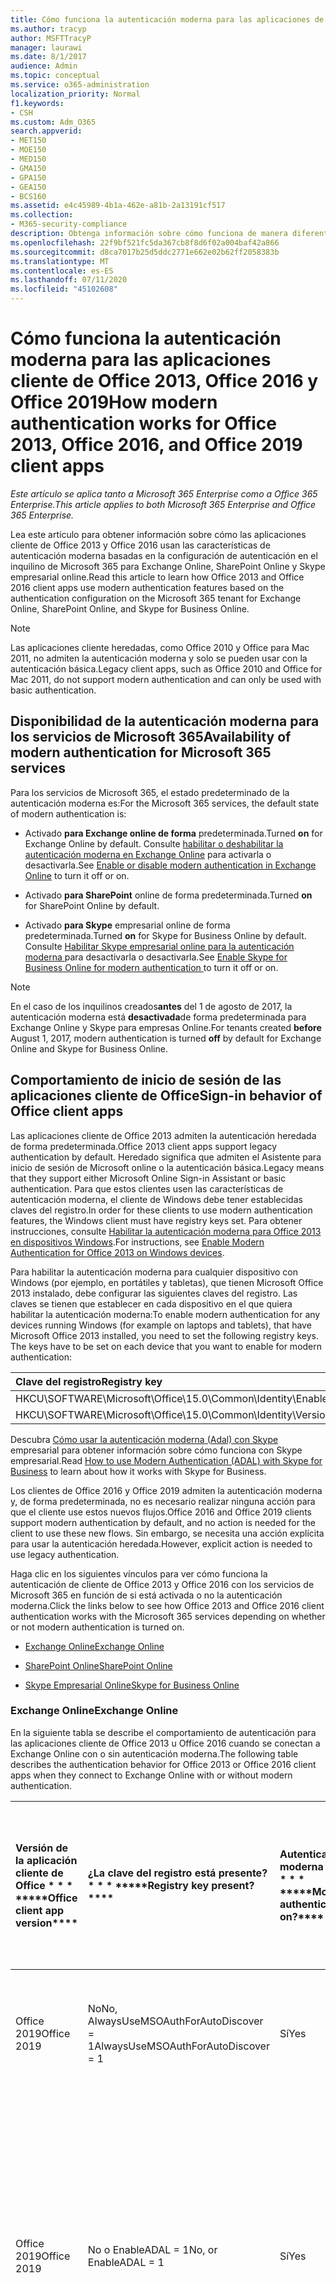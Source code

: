 ```yaml
---
title: Cómo funciona la autenticación moderna para las aplicaciones de cliente de Office 2013 y Office 2016
ms.author: tracyp
author: MSFTTracyP
manager: laurawi
ms.date: 8/1/2017
audience: Admin
ms.topic: conceptual
ms.service: o365-administration
localization_priority: Normal
f1.keywords:
- CSH
ms.custom: Adm_O365
search.appverid:
- MET150
- MOE150
- MED150
- GMA150
- GPA150
- GEA150
- BCS160
ms.assetid: e4c45989-4b1a-462e-a81b-2a13191cf517
ms.collection:
- M365-security-compliance
description: Obtenga información sobre cómo funciona de manera diferente la autenticación moderna de Microsoft 365 para las aplicaciones cliente de Office 2013 y 2016.
ms.openlocfilehash: 22f9bf521fc5da367cb8f8d6f02a004baf42a866
ms.sourcegitcommit: d8ca7017b25d5ddc2771e662e02b62ff2058383b
ms.translationtype: MT
ms.contentlocale: es-ES
ms.lasthandoff: 07/11/2020
ms.locfileid: "45102608"
---
```

# <a name="how-modern-authentication-works-for-office-2013-office-2016-and-office-2019-client-apps"></a><span data-ttu-id="bfb40-103">Cómo funciona la autenticación moderna para las aplicaciones cliente de Office 2013, Office 2016 y Office 2019</span><span class="sxs-lookup"><span data-stu-id="bfb40-103">How modern authentication works for Office 2013, Office 2016, and Office 2019 client apps</span></span>

<span data-ttu-id="bfb40-104">*Este artículo se aplica tanto a Microsoft 365 Enterprise como a Office 365 Enterprise.*</span><span class="sxs-lookup"><span data-stu-id="bfb40-104">*This article applies to both Microsoft 365 Enterprise and Office 365 Enterprise.*</span></span>

<span data-ttu-id="bfb40-105">Lea este artículo para obtener información sobre cómo las aplicaciones cliente de Office 2013 y Office 2016 usan las características de autenticación moderna basadas en la configuración de autenticación en el inquilino de Microsoft 365 para Exchange Online, SharePoint Online y Skype empresarial online.</span><span class="sxs-lookup"><span data-stu-id="bfb40-105">Read this article to learn how Office 2013 and Office 2016 client apps use modern authentication features based on the authentication configuration on the Microsoft 365 tenant for Exchange Online, SharePoint Online, and Skype for Business Online.</span></span>

> [!NOTE]
> <span data-ttu-id="bfb40-106">Las aplicaciones cliente heredadas, como Office 2010 y Office para Mac 2011, no admiten la autenticación moderna y solo se pueden usar con la autenticación básica.</span><span class="sxs-lookup"><span data-stu-id="bfb40-106">Legacy client apps, such as Office 2010 and Office for Mac 2011, do not support modern authentication and can only be used with basic authentication.</span></span>

## <a name="availability-of-modern-authentication-for-microsoft-365-services"></a><span data-ttu-id="bfb40-107">Disponibilidad de la autenticación moderna para los servicios de Microsoft 365</span><span class="sxs-lookup"><span data-stu-id="bfb40-107">Availability of modern authentication for Microsoft 365 services</span></span>

<span data-ttu-id="bfb40-108">Para los servicios de Microsoft 365, el estado predeterminado de la autenticación moderna es:</span><span class="sxs-lookup"><span data-stu-id="bfb40-108">For the Microsoft 365 services, the default state of modern authentication is:</span></span>
  
- <span data-ttu-id="bfb40-109">Activado **para Exchange online de forma** predeterminada.</span><span class="sxs-lookup"><span data-stu-id="bfb40-109">Turned **on** for Exchange Online by default.</span></span> <span data-ttu-id="bfb40-110">Consulte [habilitar o deshabilitar la autenticación moderna en Exchange Online](https://support.office.com/article/58018196-f918-49cd-8238-56f57f38d662) para activarla o desactivarla.</span><span class="sxs-lookup"><span data-stu-id="bfb40-110">See [Enable or disable modern authentication in Exchange Online](https://support.office.com/article/58018196-f918-49cd-8238-56f57f38d662) to turn it off or on.</span></span> 
    
- <span data-ttu-id="bfb40-111">Activado **para SharePoint** online de forma predeterminada.</span><span class="sxs-lookup"><span data-stu-id="bfb40-111">Turned **on** for SharePoint Online by default.</span></span> 
    
- <span data-ttu-id="bfb40-112">Activado **para Skype** empresarial online de forma predeterminada.</span><span class="sxs-lookup"><span data-stu-id="bfb40-112">Turned **on** for Skype for Business Online by default.</span></span> <span data-ttu-id="bfb40-113">Consulte [Habilitar Skype empresarial online para la autenticación moderna ](https://social.technet.microsoft.com/wiki/contents/articles/34339.skype-for-business-online-enable-your-tenant-for-modern-authentication.aspx)para desactivarla o desactivarla.</span><span class="sxs-lookup"><span data-stu-id="bfb40-113">See [Enable Skype for Business Online for modern authentication ](https://social.technet.microsoft.com/wiki/contents/articles/34339.skype-for-business-online-enable-your-tenant-for-modern-authentication.aspx)to turn it off or on.</span></span>

> [!NOTE]
> <span data-ttu-id="bfb40-114">En el caso de los inquilinos creados**antes** del 1 de agosto de 2017, la autenticación moderna está **desactivada**de forma predeterminada para Exchange Online y Skype para empresas Online.</span><span class="sxs-lookup"><span data-stu-id="bfb40-114">For tenants created **before** August 1, 2017, modern authentication is turned **off** by default for Exchange Online and Skype for Business Online.</span></span>
    
## <a name="sign-in-behavior-of-office-client-apps"></a><span data-ttu-id="bfb40-115">Comportamiento de inicio de sesión de las aplicaciones cliente de Office</span><span class="sxs-lookup"><span data-stu-id="bfb40-115">Sign-in behavior of Office client apps</span></span>

<span data-ttu-id="bfb40-116">Las aplicaciones cliente de Office 2013 admiten la autenticación heredada de forma predeterminada.</span><span class="sxs-lookup"><span data-stu-id="bfb40-116">Office 2013 client apps support legacy authentication by default.</span></span> <span data-ttu-id="bfb40-117">Heredado significa que admiten el Asistente para inicio de sesión de Microsoft online o la autenticación básica.</span><span class="sxs-lookup"><span data-stu-id="bfb40-117">Legacy means that they support either Microsoft Online Sign-in Assistant or basic authentication.</span></span> <span data-ttu-id="bfb40-118">Para que estos clientes usen las características de autenticación moderna, el cliente de Windows debe tener establecidas claves del registro.</span><span class="sxs-lookup"><span data-stu-id="bfb40-118">In order for these clients to use modern authentication features, the Windows client must have registry keys set.</span></span> <span data-ttu-id="bfb40-119">Para obtener instrucciones, consulte [Habilitar la autenticación moderna para Office 2013 en dispositivos Windows](https://support.office.com/article/7dc1c01a-090f-4971-9677-f1b192d6c910).</span><span class="sxs-lookup"><span data-stu-id="bfb40-119">For instructions, see [Enable Modern Authentication for Office 2013 on Windows devices](https://support.office.com/article/7dc1c01a-090f-4971-9677-f1b192d6c910).</span></span>

<span data-ttu-id="bfb40-p104">Para habilitar la autenticación moderna para cualquier dispositivo con Windows (por ejemplo, en portátiles y tabletas), que tienen Microsoft Office 2013 instalado, debe configurar las siguientes claves del registro. Las claves se tienen que establecer en cada dispositivo en el que quiera habilitar la autenticación moderna:</span><span class="sxs-lookup"><span data-stu-id="bfb40-p104">To enable modern authentication for any devices running Windows (for example on laptops and tablets), that have Microsoft Office 2013 installed, you need to set the following registry keys. The keys have to be set on each device that you want to enable for modern authentication:</span></span>
  
|<span data-ttu-id="bfb40-122">**Clave del registro**</span><span class="sxs-lookup"><span data-stu-id="bfb40-122">**Registry key**</span></span>|<span data-ttu-id="bfb40-123">**Tipo**</span><span class="sxs-lookup"><span data-stu-id="bfb40-123">**Type**</span></span>|<span data-ttu-id="bfb40-124">**Valor**</span><span class="sxs-lookup"><span data-stu-id="bfb40-124">**Value**</span></span> |
|:-------|:------:|--------:|
|<span data-ttu-id="bfb40-125">HKCU\SOFTWARE\Microsoft\Office\15.0\Common\Identity\EnableADAL</span><span class="sxs-lookup"><span data-stu-id="bfb40-125">HKCU\SOFTWARE\Microsoft\Office\15.0\Common\Identity\EnableADAL</span></span>  |<span data-ttu-id="bfb40-126">REG_DWORD</span><span class="sxs-lookup"><span data-stu-id="bfb40-126">REG_DWORD</span></span>  |<span data-ttu-id="bfb40-127">1 </span><span class="sxs-lookup"><span data-stu-id="bfb40-127">1</span></span>  |
|<span data-ttu-id="bfb40-128">HKCU\SOFTWARE\Microsoft\Office\15.0\Common\Identity\Version</span><span class="sxs-lookup"><span data-stu-id="bfb40-128">HKCU\SOFTWARE\Microsoft\Office\15.0\Common\Identity\Version</span></span> |<span data-ttu-id="bfb40-129">REG_DWORD</span><span class="sxs-lookup"><span data-stu-id="bfb40-129">REG_DWORD</span></span> |<span data-ttu-id="bfb40-130">1 </span><span class="sxs-lookup"><span data-stu-id="bfb40-130">1</span></span> |
  
<span data-ttu-id="bfb40-131">Descubra [Cómo usar la autenticación moderna (Adal) con Skype](https://go.microsoft.com/fwlink/p/?LinkId=785431) empresarial para obtener información sobre cómo funciona con Skype empresarial.</span><span class="sxs-lookup"><span data-stu-id="bfb40-131">Read [How to use Modern Authentication (ADAL) with Skype for Business](https://go.microsoft.com/fwlink/p/?LinkId=785431) to learn about how it works with Skype for Business.</span></span> 
  
<span data-ttu-id="bfb40-132">Los clientes de Office 2016 y Office 2019 admiten la autenticación moderna y, de forma predeterminada, no es necesario realizar ninguna acción para que el cliente use estos nuevos flujos.</span><span class="sxs-lookup"><span data-stu-id="bfb40-132">Office 2016 and Office 2019  clients support modern authentication by default, and no action is needed for the client to use these new flows.</span></span> <span data-ttu-id="bfb40-133">Sin embargo, se necesita una acción explícita para usar la autenticación heredada.</span><span class="sxs-lookup"><span data-stu-id="bfb40-133">However, explicit action is needed to use legacy authentication.</span></span>
  
<span data-ttu-id="bfb40-134">Haga clic en los siguientes vínculos para ver cómo funciona la autenticación de cliente de Office 2013 y Office 2016 con los servicios de Microsoft 365 en función de si está activada o no la autenticación moderna.</span><span class="sxs-lookup"><span data-stu-id="bfb40-134">Click the links below to see how Office 2013 and Office 2016 client authentication works with the Microsoft 365 services depending on whether or not modern authentication is turned on.</span></span>
  
- [<span data-ttu-id="bfb40-135">Exchange Online</span><span class="sxs-lookup"><span data-stu-id="bfb40-135">Exchange Online</span></span>](modern-auth-for-office-2013-and-2016.md#BK_EchangeOnline)
    
- [<span data-ttu-id="bfb40-136">SharePoint Online</span><span class="sxs-lookup"><span data-stu-id="bfb40-136">SharePoint Online</span></span>](modern-auth-for-office-2013-and-2016.md#BK_SharePointOnline)
    
- [<span data-ttu-id="bfb40-137">Skype Empresarial Online</span><span class="sxs-lookup"><span data-stu-id="bfb40-137">Skype for Business Online</span></span>](modern-auth-for-office-2013-and-2016.md#BK_SFBO)
    
<span data-ttu-id="bfb40-138"><a name="BK_EchangeOnline"> </a></span><span class="sxs-lookup"><span data-stu-id="bfb40-138"><a name="BK_EchangeOnline"> </a></span></span>
### <a name="exchange-online"></a><span data-ttu-id="bfb40-139">Exchange Online</span><span class="sxs-lookup"><span data-stu-id="bfb40-139">Exchange Online</span></span>

<span data-ttu-id="bfb40-140">En la siguiente tabla se describe el comportamiento de autenticación para las aplicaciones cliente de Office 2013 u Office 2016 cuando se conectan a Exchange Online con o sin autenticación moderna.</span><span class="sxs-lookup"><span data-stu-id="bfb40-140">The following table describes the authentication behavior for Office 2013 or Office 2016 client apps when they connect to Exchange Online with or without modern authentication.</span></span>
  
|<span data-ttu-id="bfb40-141">Versión de la aplicación cliente de Office \* \* \* \*</span><span class="sxs-lookup"><span data-stu-id="bfb40-141">\*\*\*\*Office client app version\*\*\*\*</span></span>|<span data-ttu-id="bfb40-142">¿La clave del registro está presente? \* \* \* \*</span><span class="sxs-lookup"><span data-stu-id="bfb40-142">\*\*\*\*Registry key present?\*\*\*\*</span></span>|<span data-ttu-id="bfb40-143">Autenticación moderna en? \* \* \* \*</span><span class="sxs-lookup"><span data-stu-id="bfb40-143">\*\*\*\*Modern authentication on?\*\*\*\*</span></span>|<span data-ttu-id="bfb40-144">Comportamiento de autenticación con la autenticación moderna activada para el inquilino (predeterminado) \* \* \* \*</span><span class="sxs-lookup"><span data-stu-id="bfb40-144">\*\*\*\*Authentication behavior with modern authentication turned on for the tenant (default)\*\*\*\*</span></span>|<span data-ttu-id="bfb40-145">Comportamiento de autenticación con la autenticación moderna desactivada para el inquilino \* \* \* \*</span><span class="sxs-lookup"><span data-stu-id="bfb40-145">\*\*\*\*Authentication behavior with modern authentication turned off for the tenant\*\*\*\*</span></span>|
|:-----|:-----|:-----|:-----|:-----|
|<span data-ttu-id="bfb40-146">Office 2019</span><span class="sxs-lookup"><span data-stu-id="bfb40-146">Office 2019</span></span>  <br/> |<span data-ttu-id="bfb40-147">No</span><span class="sxs-lookup"><span data-stu-id="bfb40-147">No,</span></span> <br> <span data-ttu-id="bfb40-148">AlwaysUseMSOAuthForAutoDiscover = 1</span><span class="sxs-lookup"><span data-stu-id="bfb40-148">AlwaysUseMSOAuthForAutoDiscover = 1</span></span> <br/> |<span data-ttu-id="bfb40-149">Sí</span><span class="sxs-lookup"><span data-stu-id="bfb40-149">Yes</span></span>  <br/> |<span data-ttu-id="bfb40-150">Fuerza la autenticación moderna en Outlook 2010, 2013 o 2019</span><span class="sxs-lookup"><span data-stu-id="bfb40-150">Forces modern authentication on Outlook 2010, 2013, or 2019</span></span> <br/> [<span data-ttu-id="bfb40-151">Más información</span><span class="sxs-lookup"><span data-stu-id="bfb40-151">More info</span></span>](https://support.microsoft.com/help/3126599/outlook-prompts-for-password-when-modern-authentication-is-enabled)|<span data-ttu-id="bfb40-152">Fuerza la autenticación moderna en el cliente de Outlook.</span><span class="sxs-lookup"><span data-stu-id="bfb40-152">Forces modern authentication within the Outlook client.</span></span><br/> |
|<span data-ttu-id="bfb40-153">Office 2019</span><span class="sxs-lookup"><span data-stu-id="bfb40-153">Office 2019</span></span>  <br/> |<span data-ttu-id="bfb40-154">No o EnableADAL = 1</span><span class="sxs-lookup"><span data-stu-id="bfb40-154">No, or EnableADAL = 1</span></span>  <br/> |<span data-ttu-id="bfb40-155">Sí</span><span class="sxs-lookup"><span data-stu-id="bfb40-155">Yes</span></span>  <br/> |<span data-ttu-id="bfb40-156">Se intenta primero la autenticación moderna.</span><span class="sxs-lookup"><span data-stu-id="bfb40-156">Modern authentication is attempted first.</span></span> <span data-ttu-id="bfb40-157">Si el servidor rechaza una conexión de autenticación moderna, se usa la autenticación básica.</span><span class="sxs-lookup"><span data-stu-id="bfb40-157">If the server refuses a modern authentication connection, then basic authentication is used.</span></span> <span data-ttu-id="bfb40-158">El servidor rechaza la autenticación moderna cuando el inquilino no está habilitado.</span><span class="sxs-lookup"><span data-stu-id="bfb40-158">Server refuses modern authentication when the tenant is not enabled.</span></span>  <br/> |<span data-ttu-id="bfb40-159">Se intenta primero la autenticación moderna.</span><span class="sxs-lookup"><span data-stu-id="bfb40-159">Modern authentication is attempted first.</span></span> <span data-ttu-id="bfb40-160">Si el servidor rechaza una conexión de autenticación moderna, se usa la autenticación básica.</span><span class="sxs-lookup"><span data-stu-id="bfb40-160">If the server refuses a modern authentication connection, then basic authentication is used.</span></span> <span data-ttu-id="bfb40-161">El servidor rechaza la autenticación moderna cuando el inquilino no está habilitado.</span><span class="sxs-lookup"><span data-stu-id="bfb40-161">Server refuses modern authentication when the tenant is not enabled.</span></span>  <br/> |
|<span data-ttu-id="bfb40-162">Office 2019</span><span class="sxs-lookup"><span data-stu-id="bfb40-162">Office 2019</span></span>  <br/> |<span data-ttu-id="bfb40-163">Sí, EnableADAL = 1</span><span class="sxs-lookup"><span data-stu-id="bfb40-163">Yes, EnableADAL = 1</span></span>  <br/> |<span data-ttu-id="bfb40-164">Sí</span><span class="sxs-lookup"><span data-stu-id="bfb40-164">Yes</span></span>  <br/> |<span data-ttu-id="bfb40-165">Se intenta primero la autenticación moderna.</span><span class="sxs-lookup"><span data-stu-id="bfb40-165">Modern authentication is attempted first.</span></span> <span data-ttu-id="bfb40-166">Si el servidor rechaza una conexión de autenticación moderna, se usa la autenticación básica.</span><span class="sxs-lookup"><span data-stu-id="bfb40-166">If the server refuses a modern authentication connection, then basic authentication is used.</span></span> <span data-ttu-id="bfb40-167">El servidor rechaza la autenticación moderna cuando el inquilino no está habilitado.</span><span class="sxs-lookup"><span data-stu-id="bfb40-167">Server refuses modern authentication when the tenant is not enabled.</span></span>  <br/> |<span data-ttu-id="bfb40-168">Se intenta primero la autenticación moderna.</span><span class="sxs-lookup"><span data-stu-id="bfb40-168">Modern authentication is attempted first.</span></span> <span data-ttu-id="bfb40-169">Si el servidor rechaza una conexión de autenticación moderna, se usa la autenticación básica.</span><span class="sxs-lookup"><span data-stu-id="bfb40-169">If the server refuses a modern authentication connection, then basic authentication is used.</span></span> <span data-ttu-id="bfb40-170">El servidor rechaza la autenticación moderna cuando el inquilino no está habilitado.</span><span class="sxs-lookup"><span data-stu-id="bfb40-170">Server refuses modern authentication when the tenant is not enabled.</span></span>  <br/> |
|<span data-ttu-id="bfb40-171">Office 2019</span><span class="sxs-lookup"><span data-stu-id="bfb40-171">Office 2019</span></span>  <br/> |<span data-ttu-id="bfb40-172">Sí, EnableADAL = 0</span><span class="sxs-lookup"><span data-stu-id="bfb40-172">Yes, EnableADAL=0</span></span>  <br/> |<span data-ttu-id="bfb40-173">No</span><span class="sxs-lookup"><span data-stu-id="bfb40-173">No</span></span>  <br/> |<span data-ttu-id="bfb40-174">Autenticación básica</span><span class="sxs-lookup"><span data-stu-id="bfb40-174">Basic authentication</span></span>  <br/> |<span data-ttu-id="bfb40-175">Autenticación básica</span><span class="sxs-lookup"><span data-stu-id="bfb40-175">Basic authentication</span></span>  <br/> |
|<span data-ttu-id="bfb40-176">Office 2016</span><span class="sxs-lookup"><span data-stu-id="bfb40-176">Office 2016</span></span>  <br/> |<span data-ttu-id="bfb40-177">No</span><span class="sxs-lookup"><span data-stu-id="bfb40-177">No,</span></span> <br> <span data-ttu-id="bfb40-178">AlwaysUseMSOAuthForAutoDiscover = 1</span><span class="sxs-lookup"><span data-stu-id="bfb40-178">AlwaysUseMSOAuthForAutoDiscover = 1</span></span> <br/> |<span data-ttu-id="bfb40-179">Sí</span><span class="sxs-lookup"><span data-stu-id="bfb40-179">Yes</span></span>  <br/> |<span data-ttu-id="bfb40-180">Fuerza la autenticación moderna en Outlook 2010, 2013 o 2016</span><span class="sxs-lookup"><span data-stu-id="bfb40-180">Forces modern authentication on Outlook 2010, 2013, or 2016</span></span> <br/> [<span data-ttu-id="bfb40-181">Más información</span><span class="sxs-lookup"><span data-stu-id="bfb40-181">More info</span></span>](https://support.microsoft.com/help/3126599/outlook-prompts-for-password-when-modern-authentication-is-enabled)|<span data-ttu-id="bfb40-182">Fuerza la autenticación moderna en el cliente de Outlook.</span><span class="sxs-lookup"><span data-stu-id="bfb40-182">Forces modern authentication within the Outlook client.</span></span><br/> |
|<span data-ttu-id="bfb40-183">Office 2016</span><span class="sxs-lookup"><span data-stu-id="bfb40-183">Office 2016</span></span>  <br/> |<span data-ttu-id="bfb40-184">No o EnableADAL = 1</span><span class="sxs-lookup"><span data-stu-id="bfb40-184">No, or EnableADAL = 1</span></span>  <br/> |<span data-ttu-id="bfb40-185">Sí</span><span class="sxs-lookup"><span data-stu-id="bfb40-185">Yes</span></span>  <br/> |<span data-ttu-id="bfb40-186">Se intenta primero la autenticación moderna.</span><span class="sxs-lookup"><span data-stu-id="bfb40-186">Modern authentication is attempted first.</span></span> <span data-ttu-id="bfb40-187">Si el servidor rechaza una conexión de autenticación moderna, se usa la autenticación básica.</span><span class="sxs-lookup"><span data-stu-id="bfb40-187">If the server refuses a modern authentication connection, then basic authentication is used.</span></span> <span data-ttu-id="bfb40-188">El servidor rechaza la autenticación moderna cuando el inquilino no está habilitado.</span><span class="sxs-lookup"><span data-stu-id="bfb40-188">Server refuses modern authentication when the tenant is not enabled.</span></span>  <br/> |<span data-ttu-id="bfb40-189">Se intenta primero la autenticación moderna.</span><span class="sxs-lookup"><span data-stu-id="bfb40-189">Modern authentication is attempted first.</span></span> <span data-ttu-id="bfb40-190">Si el servidor rechaza una conexión de autenticación moderna, se usa la autenticación básica.</span><span class="sxs-lookup"><span data-stu-id="bfb40-190">If the server refuses a modern authentication connection, then basic authentication is used.</span></span> <span data-ttu-id="bfb40-191">El servidor rechaza la autenticación moderna cuando el inquilino no está habilitado.</span><span class="sxs-lookup"><span data-stu-id="bfb40-191">Server refuses modern authentication when the tenant is not enabled.</span></span>  <br/> |
|<span data-ttu-id="bfb40-192">Office 2016</span><span class="sxs-lookup"><span data-stu-id="bfb40-192">Office 2016</span></span>  <br/> |<span data-ttu-id="bfb40-193">Sí, EnableADAL = 1</span><span class="sxs-lookup"><span data-stu-id="bfb40-193">Yes, EnableADAL = 1</span></span>  <br/> |<span data-ttu-id="bfb40-194">Sí</span><span class="sxs-lookup"><span data-stu-id="bfb40-194">Yes</span></span>  <br/> |<span data-ttu-id="bfb40-195">Se intenta primero la autenticación moderna.</span><span class="sxs-lookup"><span data-stu-id="bfb40-195">Modern authentication is attempted first.</span></span> <span data-ttu-id="bfb40-196">Si el servidor rechaza una conexión de autenticación moderna, se usa la autenticación básica.</span><span class="sxs-lookup"><span data-stu-id="bfb40-196">If the server refuses a modern authentication connection, then basic authentication is used.</span></span> <span data-ttu-id="bfb40-197">El servidor rechaza la autenticación moderna cuando el inquilino no está habilitado.</span><span class="sxs-lookup"><span data-stu-id="bfb40-197">Server refuses modern authentication when the tenant is not enabled.</span></span>  <br/> |<span data-ttu-id="bfb40-198">Se intenta primero la autenticación moderna.</span><span class="sxs-lookup"><span data-stu-id="bfb40-198">Modern authentication is attempted first.</span></span> <span data-ttu-id="bfb40-199">Si el servidor rechaza una conexión de autenticación moderna, se usa la autenticación básica.</span><span class="sxs-lookup"><span data-stu-id="bfb40-199">If the server refuses a modern authentication connection, then basic authentication is used.</span></span> <span data-ttu-id="bfb40-200">El servidor rechaza la autenticación moderna cuando el inquilino no está habilitado.</span><span class="sxs-lookup"><span data-stu-id="bfb40-200">Server refuses modern authentication when the tenant is not enabled.</span></span>  <br/> |
|<span data-ttu-id="bfb40-201">Office 2016</span><span class="sxs-lookup"><span data-stu-id="bfb40-201">Office 2016</span></span>  <br/> |<span data-ttu-id="bfb40-202">Sí, EnableADAL = 0</span><span class="sxs-lookup"><span data-stu-id="bfb40-202">Yes, EnableADAL=0</span></span>  <br/> |<span data-ttu-id="bfb40-203">No</span><span class="sxs-lookup"><span data-stu-id="bfb40-203">No</span></span>  <br/> |<span data-ttu-id="bfb40-204">Autenticación básica</span><span class="sxs-lookup"><span data-stu-id="bfb40-204">Basic authentication</span></span>  <br/> |<span data-ttu-id="bfb40-205">Autenticación básica</span><span class="sxs-lookup"><span data-stu-id="bfb40-205">Basic authentication</span></span>  <br/> |
|<span data-ttu-id="bfb40-206">Office 2013</span><span class="sxs-lookup"><span data-stu-id="bfb40-206">Office 2013</span></span>  <br/> |<span data-ttu-id="bfb40-207">No</span><span class="sxs-lookup"><span data-stu-id="bfb40-207">No</span></span>  <br/> |<span data-ttu-id="bfb40-208">No</span><span class="sxs-lookup"><span data-stu-id="bfb40-208">No</span></span>  <br/> |<span data-ttu-id="bfb40-209">Autenticación básica</span><span class="sxs-lookup"><span data-stu-id="bfb40-209">Basic authentication</span></span>  <br/> |<span data-ttu-id="bfb40-210">Autenticación básica</span><span class="sxs-lookup"><span data-stu-id="bfb40-210">Basic authentication</span></span>  <br/> |
|<span data-ttu-id="bfb40-211">Office 2013</span><span class="sxs-lookup"><span data-stu-id="bfb40-211">Office 2013</span></span>  <br/> |<span data-ttu-id="bfb40-212">Sí, EnableADAL = 1</span><span class="sxs-lookup"><span data-stu-id="bfb40-212">Yes, EnableADAL = 1</span></span>  <br/> |<span data-ttu-id="bfb40-213">Sí</span><span class="sxs-lookup"><span data-stu-id="bfb40-213">Yes</span></span>  <br/> |<span data-ttu-id="bfb40-214">Se intenta primero la autenticación moderna.</span><span class="sxs-lookup"><span data-stu-id="bfb40-214">Modern authentication is attempted first.</span></span> <span data-ttu-id="bfb40-215">Si el servidor rechaza una conexión de autenticación moderna, se usa la autenticación básica.</span><span class="sxs-lookup"><span data-stu-id="bfb40-215">If the server refuses a modern authentication connection, then basic authentication is used.</span></span> <span data-ttu-id="bfb40-216">El servidor rechaza la autenticación moderna cuando el inquilino no está habilitado.</span><span class="sxs-lookup"><span data-stu-id="bfb40-216">Server refuses modern authentication when the tenant is not enabled.</span></span>  <br/> |<span data-ttu-id="bfb40-217">Se intenta primero la autenticación moderna.</span><span class="sxs-lookup"><span data-stu-id="bfb40-217">Modern authentication is attempted first.</span></span> <span data-ttu-id="bfb40-218">Si el servidor rechaza una conexión de autenticación moderna, se usa la autenticación básica.</span><span class="sxs-lookup"><span data-stu-id="bfb40-218">If the server refuses a modern authentication connection, then basic authentication is used.</span></span> <span data-ttu-id="bfb40-219">El servidor rechaza la autenticación moderna cuando el inquilino no está habilitado.</span><span class="sxs-lookup"><span data-stu-id="bfb40-219">Server refuses modern authentication when the tenant is not enabled.</span></span>  <br/> |
   
<span data-ttu-id="bfb40-220"><a name="BK_SharePointOnline"> </a></span><span class="sxs-lookup"><span data-stu-id="bfb40-220"><a name="BK_SharePointOnline"> </a></span></span>
### <a name="sharepoint-online"></a><span data-ttu-id="bfb40-221">SharePoint Online</span><span class="sxs-lookup"><span data-stu-id="bfb40-221">SharePoint Online</span></span>

<span data-ttu-id="bfb40-222">En la siguiente tabla se describe el comportamiento de autenticación para las aplicaciones cliente de Office 2013 u Office 2016 cuando se conectan a SharePoint Online con o sin autenticación moderna.</span><span class="sxs-lookup"><span data-stu-id="bfb40-222">The following table describes the authentication behavior for Office 2013 or Office 2016 client apps when they connect to SharePoint Online with or without modern authentication.</span></span>
  
|<span data-ttu-id="bfb40-223">Versión de la aplicación cliente de Office \* \* \* \*</span><span class="sxs-lookup"><span data-stu-id="bfb40-223">\*\*\*\*Office client app version\*\*\*\*</span></span>|<span data-ttu-id="bfb40-224">¿La clave del registro está presente? \* \* \* \*</span><span class="sxs-lookup"><span data-stu-id="bfb40-224">\*\*\*\*Registry key present?\*\*\*\*</span></span>|<span data-ttu-id="bfb40-225">Autenticación moderna en? \* \* \* \*</span><span class="sxs-lookup"><span data-stu-id="bfb40-225">\*\*\*\*Modern authentication on?\*\*\*\*</span></span>|<span data-ttu-id="bfb40-226">Comportamiento de autenticación con la autenticación moderna activada para el inquilino (predeterminado) \* \* \* \*</span><span class="sxs-lookup"><span data-stu-id="bfb40-226">\*\*\*\*Authentication behavior with modern authentication turned on for the tenant (default)\*\*\*\*</span></span>|<span data-ttu-id="bfb40-227">Comportamiento de autenticación con la autenticación moderna desactivada para el inquilino \* \* \* \*</span><span class="sxs-lookup"><span data-stu-id="bfb40-227">\*\*\*\*Authentication behavior with modern authentication turned off for the tenant\*\*\*\*</span></span>|
|:-----|:-----|:-----|:-----|:-----|
|<span data-ttu-id="bfb40-228">Office 2019</span><span class="sxs-lookup"><span data-stu-id="bfb40-228">Office 2019</span></span>  <br/> |<span data-ttu-id="bfb40-229">No o EnableADAL = 1</span><span class="sxs-lookup"><span data-stu-id="bfb40-229">No, or EnableADAL = 1</span></span>  <br/> |<span data-ttu-id="bfb40-230">Sí</span><span class="sxs-lookup"><span data-stu-id="bfb40-230">Yes</span></span>  <br/> |<span data-ttu-id="bfb40-231">Solo la autenticación moderna.</span><span class="sxs-lookup"><span data-stu-id="bfb40-231">Modern authentication only.</span></span>  <br/> |<span data-ttu-id="bfb40-232">Error al conectar.</span><span class="sxs-lookup"><span data-stu-id="bfb40-232">Failure to connect.</span></span>  <br/> |
|<span data-ttu-id="bfb40-233">Office 2019</span><span class="sxs-lookup"><span data-stu-id="bfb40-233">Office 2019</span></span>  <br/> |<span data-ttu-id="bfb40-234">Sí, EnableADAL = 1</span><span class="sxs-lookup"><span data-stu-id="bfb40-234">Yes, EnableADAL = 1</span></span>  <br/> |<span data-ttu-id="bfb40-235">Sí</span><span class="sxs-lookup"><span data-stu-id="bfb40-235">Yes</span></span>  <br/> |<span data-ttu-id="bfb40-236">Solo la autenticación moderna.</span><span class="sxs-lookup"><span data-stu-id="bfb40-236">Modern authentication only.</span></span>  <br/> |<span data-ttu-id="bfb40-237">Error al conectar.</span><span class="sxs-lookup"><span data-stu-id="bfb40-237">Failure to connect.</span></span>  <br/> |
|<span data-ttu-id="bfb40-238">Office 2019</span><span class="sxs-lookup"><span data-stu-id="bfb40-238">Office 2019</span></span>  <br/> |<span data-ttu-id="bfb40-239">Sí, EnableADAL = 0</span><span class="sxs-lookup"><span data-stu-id="bfb40-239">Yes, EnableADAL = 0</span></span>  <br/> |<span data-ttu-id="bfb40-240">No</span><span class="sxs-lookup"><span data-stu-id="bfb40-240">No</span></span>  <br/> |<span data-ttu-id="bfb40-241">Solo ayudante para el inicio de sesión de Microsoft online.</span><span class="sxs-lookup"><span data-stu-id="bfb40-241">Microsoft Online Sign-in Assistant only.</span></span>  <br/> |<span data-ttu-id="bfb40-242">Solo ayudante para el inicio de sesión de Microsoft online.</span><span class="sxs-lookup"><span data-stu-id="bfb40-242">Microsoft Online Sign-in Assistant only.</span></span>  <br/> |
|<span data-ttu-id="bfb40-243">Office 2016</span><span class="sxs-lookup"><span data-stu-id="bfb40-243">Office 2016</span></span>  <br/> |<span data-ttu-id="bfb40-244">No o EnableADAL = 1</span><span class="sxs-lookup"><span data-stu-id="bfb40-244">No, or EnableADAL = 1</span></span>  <br/> |<span data-ttu-id="bfb40-245">Sí</span><span class="sxs-lookup"><span data-stu-id="bfb40-245">Yes</span></span>  <br/> |<span data-ttu-id="bfb40-246">Solo la autenticación moderna.</span><span class="sxs-lookup"><span data-stu-id="bfb40-246">Modern authentication only.</span></span>  <br/> |<span data-ttu-id="bfb40-247">Error al conectar.</span><span class="sxs-lookup"><span data-stu-id="bfb40-247">Failure to connect.</span></span>  <br/> |
|<span data-ttu-id="bfb40-248">Office 2016</span><span class="sxs-lookup"><span data-stu-id="bfb40-248">Office 2016</span></span>  <br/> |<span data-ttu-id="bfb40-249">Sí, EnableADAL = 1</span><span class="sxs-lookup"><span data-stu-id="bfb40-249">Yes, EnableADAL = 1</span></span>  <br/> |<span data-ttu-id="bfb40-250">Sí</span><span class="sxs-lookup"><span data-stu-id="bfb40-250">Yes</span></span>  <br/> |<span data-ttu-id="bfb40-251">Solo la autenticación moderna.</span><span class="sxs-lookup"><span data-stu-id="bfb40-251">Modern authentication only.</span></span>  <br/> |<span data-ttu-id="bfb40-252">Error al conectar.</span><span class="sxs-lookup"><span data-stu-id="bfb40-252">Failure to connect.</span></span>  <br/> |
|<span data-ttu-id="bfb40-253">Office 2016</span><span class="sxs-lookup"><span data-stu-id="bfb40-253">Office 2016</span></span>  <br/> |<span data-ttu-id="bfb40-254">Sí, EnableADAL = 0</span><span class="sxs-lookup"><span data-stu-id="bfb40-254">Yes, EnableADAL = 0</span></span>  <br/> |<span data-ttu-id="bfb40-255">No</span><span class="sxs-lookup"><span data-stu-id="bfb40-255">No</span></span>  <br/> |<span data-ttu-id="bfb40-256">Solo ayudante para el inicio de sesión de Microsoft online.</span><span class="sxs-lookup"><span data-stu-id="bfb40-256">Microsoft Online Sign-in Assistant only.</span></span>  <br/> |<span data-ttu-id="bfb40-257">Solo ayudante para el inicio de sesión de Microsoft online.</span><span class="sxs-lookup"><span data-stu-id="bfb40-257">Microsoft Online Sign-in Assistant only.</span></span>  <br/> |
|<span data-ttu-id="bfb40-258">Office 2013</span><span class="sxs-lookup"><span data-stu-id="bfb40-258">Office 2013</span></span>  <br/> |<span data-ttu-id="bfb40-259">No</span><span class="sxs-lookup"><span data-stu-id="bfb40-259">No</span></span>  <br/> |<span data-ttu-id="bfb40-260">No</span><span class="sxs-lookup"><span data-stu-id="bfb40-260">No</span></span>  <br/> |<span data-ttu-id="bfb40-261">Solo ayudante para el inicio de sesión de Microsoft online.</span><span class="sxs-lookup"><span data-stu-id="bfb40-261">Microsoft Online Sign-in Assistant only.</span></span>  <br/> |<span data-ttu-id="bfb40-262">Solo ayudante para el inicio de sesión de Microsoft online.</span><span class="sxs-lookup"><span data-stu-id="bfb40-262">Microsoft Online Sign-in Assistant only.</span></span>  <br/> |
|<span data-ttu-id="bfb40-263">Office 2013</span><span class="sxs-lookup"><span data-stu-id="bfb40-263">Office 2013</span></span>  <br/> |<span data-ttu-id="bfb40-264">Sí, EnableADAL = 1</span><span class="sxs-lookup"><span data-stu-id="bfb40-264">Yes, EnableADAL = 1</span></span>  <br/> |<span data-ttu-id="bfb40-265">Sí</span><span class="sxs-lookup"><span data-stu-id="bfb40-265">Yes</span></span>  <br/> |<span data-ttu-id="bfb40-266">Solo la autenticación moderna.</span><span class="sxs-lookup"><span data-stu-id="bfb40-266">Modern authentication only.</span></span>  <br/> |<span data-ttu-id="bfb40-267">Error al conectar.</span><span class="sxs-lookup"><span data-stu-id="bfb40-267">Failure to connect.</span></span>  <br/> |
   
### <a name="skype-for-business-online"></a><span data-ttu-id="bfb40-268">Skype Empresarial Online</span><span class="sxs-lookup"><span data-stu-id="bfb40-268">Skype for Business Online</span></span>
<span data-ttu-id="bfb40-269"><a name="BK_SFBO"> </a></span><span class="sxs-lookup"><span data-stu-id="bfb40-269"><a name="BK_SFBO"> </a></span></span>

<span data-ttu-id="bfb40-270">En la tabla siguiente se describe el comportamiento de autenticación para las aplicaciones cliente de Office 2013 u Office 2016 cuando se conectan a Skype empresarial online con o sin autenticación moderna.</span><span class="sxs-lookup"><span data-stu-id="bfb40-270">The following table describes the authentication behavior for Office 2013 or Office 2016 client apps when they connect to Skype for Business Online with or without modern authentication.</span></span>
  
|<span data-ttu-id="bfb40-271">Versión de la aplicación cliente de Office \* \* \* \*</span><span class="sxs-lookup"><span data-stu-id="bfb40-271">\*\*\*\*Office client app version\*\*\*\*</span></span>|<span data-ttu-id="bfb40-272">¿La clave del registro está presente? \* \* \* \*</span><span class="sxs-lookup"><span data-stu-id="bfb40-272">\*\*\*\*Registry key present?\*\*\*\*</span></span>|<span data-ttu-id="bfb40-273">Autenticación moderna en? \* \* \* \*</span><span class="sxs-lookup"><span data-stu-id="bfb40-273">\*\*\*\*Modern authentication on?\*\*\*\*</span></span>|<span data-ttu-id="bfb40-274">Comportamiento de autenticación con la autenticación moderna activada para el inquilino \* \* \* \*</span><span class="sxs-lookup"><span data-stu-id="bfb40-274">\*\*\*\*Authentication behavior with modern authentication turned on for the tenant\*\*\*\*</span></span>|<span data-ttu-id="bfb40-275">Comportamiento de autenticación con la autenticación moderna desactivada para el inquilino (predeterminado) \* \* \* \*</span><span class="sxs-lookup"><span data-stu-id="bfb40-275">\*\*\*\*Authentication behavior with modern authentication turned off for the tenant (default)\*\*\*\*</span></span>|
|:-----|:-----|:-----|:-----|:-----|
|<span data-ttu-id="bfb40-276">Office 2019</span><span class="sxs-lookup"><span data-stu-id="bfb40-276">Office 2019</span></span>  <br/> |<span data-ttu-id="bfb40-277">No o EnableADAL = 1</span><span class="sxs-lookup"><span data-stu-id="bfb40-277">No, or EnableADAL = 1</span></span>  <br/> |<span data-ttu-id="bfb40-278">Sí</span><span class="sxs-lookup"><span data-stu-id="bfb40-278">Yes</span></span>  <br/> |<span data-ttu-id="bfb40-279">Se intenta primero la autenticación moderna.</span><span class="sxs-lookup"><span data-stu-id="bfb40-279">Modern authentication is attempted first.</span></span> <span data-ttu-id="bfb40-280">Si el servidor rechaza una conexión de autenticación moderna, se usa el Asistente para el inicio de sesión de Microsoft online.</span><span class="sxs-lookup"><span data-stu-id="bfb40-280">If the server refuses a modern authentication connection, then Microsoft Online Sign-in Assistant is used.</span></span> <span data-ttu-id="bfb40-281">El servidor rechaza la autenticación moderna cuando los inquilinos de Skype empresarial online no están habilitados.</span><span class="sxs-lookup"><span data-stu-id="bfb40-281">Server refuses modern authentication when Skype for Business Online tenants are not enabled.</span></span>  <br/> |<span data-ttu-id="bfb40-282">Se intenta primero la autenticación moderna.</span><span class="sxs-lookup"><span data-stu-id="bfb40-282">Modern authentication is attempted first.</span></span> <span data-ttu-id="bfb40-283">Si el servidor rechaza una conexión de autenticación moderna, se usa el Asistente para el inicio de sesión de Microsoft online.</span><span class="sxs-lookup"><span data-stu-id="bfb40-283">If the server refuses a modern authentication connection, then Microsoft Online Sign-in Assistant is used.</span></span> <span data-ttu-id="bfb40-284">El servidor rechaza la autenticación moderna cuando los inquilinos de Skype empresarial online no están habilitados.</span><span class="sxs-lookup"><span data-stu-id="bfb40-284">Server refuses modern authentication when Skype for Business Online tenants are not enabled.</span></span>  <br/> |
|<span data-ttu-id="bfb40-285">Office 2019</span><span class="sxs-lookup"><span data-stu-id="bfb40-285">Office 2019</span></span>  <br/> |<span data-ttu-id="bfb40-286">Sí, EnableADAL = 1</span><span class="sxs-lookup"><span data-stu-id="bfb40-286">Yes, EnableADAL = 1</span></span>  <br/> |<span data-ttu-id="bfb40-287">Sí</span><span class="sxs-lookup"><span data-stu-id="bfb40-287">Yes</span></span>  <br/> |<span data-ttu-id="bfb40-288">Se intenta primero la autenticación moderna.</span><span class="sxs-lookup"><span data-stu-id="bfb40-288">Modern authentication is attempted first.</span></span> <span data-ttu-id="bfb40-289">Si el servidor rechaza una conexión de autenticación moderna, se usa el Asistente para el inicio de sesión de Microsoft online.</span><span class="sxs-lookup"><span data-stu-id="bfb40-289">If the server refuses a modern authentication connection, then Microsoft Online Sign-in Assistant is used.</span></span> <span data-ttu-id="bfb40-290">El servidor rechaza la autenticación moderna cuando los inquilinos de Skype empresarial online no están habilitados.</span><span class="sxs-lookup"><span data-stu-id="bfb40-290">Server refuses modern authentication when Skype for Business Online tenants are not enabled.</span></span>  <br/> |<span data-ttu-id="bfb40-291">Se intenta primero la autenticación moderna.</span><span class="sxs-lookup"><span data-stu-id="bfb40-291">Modern authentication is attempted first.</span></span> <span data-ttu-id="bfb40-292">Si el servidor rechaza una conexión de autenticación moderna, se usa el Asistente para el inicio de sesión de Microsoft online.</span><span class="sxs-lookup"><span data-stu-id="bfb40-292">If the server refuses a modern authentication connection, then Microsoft Online Sign-in Assistant is used.</span></span> <span data-ttu-id="bfb40-293">El servidor rechaza la autenticación moderna cuando los inquilinos de Skype empresarial online no están habilitados.</span><span class="sxs-lookup"><span data-stu-id="bfb40-293">Server refuses modern authentication when Skype for Business Online tenants are not enabled.</span></span>  <br/> |
|<span data-ttu-id="bfb40-294">Office 2019</span><span class="sxs-lookup"><span data-stu-id="bfb40-294">Office 2019</span></span>  <br/> |<span data-ttu-id="bfb40-295">Sí, EnableADAL = 0</span><span class="sxs-lookup"><span data-stu-id="bfb40-295">Yes, EnableADAL = 0</span></span>  <br/> |<span data-ttu-id="bfb40-296">No</span><span class="sxs-lookup"><span data-stu-id="bfb40-296">No</span></span>  <br/> |<span data-ttu-id="bfb40-297">Solo ayudante para el inicio de sesión de Microsoft online.</span><span class="sxs-lookup"><span data-stu-id="bfb40-297">Microsoft Online Sign-in Assistant only.</span></span>  <br/> |<span data-ttu-id="bfb40-298">Solo ayudante para el inicio de sesión de Microsoft online.</span><span class="sxs-lookup"><span data-stu-id="bfb40-298">Microsoft Online Sign-in Assistant only.</span></span>  <br/> |
|<span data-ttu-id="bfb40-299">Office 2016</span><span class="sxs-lookup"><span data-stu-id="bfb40-299">Office 2016</span></span>  <br/> |<span data-ttu-id="bfb40-300">No o EnableADAL = 1</span><span class="sxs-lookup"><span data-stu-id="bfb40-300">No, or EnableADAL = 1</span></span>  <br/> |<span data-ttu-id="bfb40-301">Sí</span><span class="sxs-lookup"><span data-stu-id="bfb40-301">Yes</span></span>  <br/> |<span data-ttu-id="bfb40-302">Se intenta primero la autenticación moderna.</span><span class="sxs-lookup"><span data-stu-id="bfb40-302">Modern authentication is attempted first.</span></span> <span data-ttu-id="bfb40-303">Si el servidor rechaza una conexión de autenticación moderna, se usa el Asistente para el inicio de sesión de Microsoft online.</span><span class="sxs-lookup"><span data-stu-id="bfb40-303">If the server refuses a modern authentication connection, then Microsoft Online Sign-in Assistant is used.</span></span> <span data-ttu-id="bfb40-304">El servidor rechaza la autenticación moderna cuando los inquilinos de Skype empresarial online no están habilitados.</span><span class="sxs-lookup"><span data-stu-id="bfb40-304">Server refuses modern authentication when Skype for Business Online tenants are not enabled.</span></span>  <br/> |<span data-ttu-id="bfb40-305">Se intenta primero la autenticación moderna.</span><span class="sxs-lookup"><span data-stu-id="bfb40-305">Modern authentication is attempted first.</span></span> <span data-ttu-id="bfb40-306">Si el servidor rechaza una conexión de autenticación moderna, se usa el Asistente para el inicio de sesión de Microsoft online.</span><span class="sxs-lookup"><span data-stu-id="bfb40-306">If the server refuses a modern authentication connection, then Microsoft Online Sign-in Assistant is used.</span></span> <span data-ttu-id="bfb40-307">El servidor rechaza la autenticación moderna cuando los inquilinos de Skype empresarial online no están habilitados.</span><span class="sxs-lookup"><span data-stu-id="bfb40-307">Server refuses modern authentication when Skype for Business Online tenants are not enabled.</span></span>  <br/> |
|<span data-ttu-id="bfb40-308">Office 2016</span><span class="sxs-lookup"><span data-stu-id="bfb40-308">Office 2016</span></span>  <br/> |<span data-ttu-id="bfb40-309">Sí, EnableADAL = 1</span><span class="sxs-lookup"><span data-stu-id="bfb40-309">Yes, EnableADAL = 1</span></span>  <br/> |<span data-ttu-id="bfb40-310">Sí</span><span class="sxs-lookup"><span data-stu-id="bfb40-310">Yes</span></span>  <br/> |<span data-ttu-id="bfb40-311">Se intenta primero la autenticación moderna.</span><span class="sxs-lookup"><span data-stu-id="bfb40-311">Modern authentication is attempted first.</span></span> <span data-ttu-id="bfb40-312">Si el servidor rechaza una conexión de autenticación moderna, se usa el Asistente para el inicio de sesión de Microsoft online.</span><span class="sxs-lookup"><span data-stu-id="bfb40-312">If the server refuses a modern authentication connection, then Microsoft Online Sign-in Assistant is used.</span></span> <span data-ttu-id="bfb40-313">El servidor rechaza la autenticación moderna cuando los inquilinos de Skype empresarial online no están habilitados.</span><span class="sxs-lookup"><span data-stu-id="bfb40-313">Server refuses modern authentication when Skype for Business Online tenants are not enabled.</span></span>  <br/> |<span data-ttu-id="bfb40-314">Se intenta primero la autenticación moderna.</span><span class="sxs-lookup"><span data-stu-id="bfb40-314">Modern authentication is attempted first.</span></span> <span data-ttu-id="bfb40-315">Si el servidor rechaza una conexión de autenticación moderna, se usa el Asistente para el inicio de sesión de Microsoft online.</span><span class="sxs-lookup"><span data-stu-id="bfb40-315">If the server refuses a modern authentication connection, then Microsoft Online Sign-in Assistant is used.</span></span> <span data-ttu-id="bfb40-316">El servidor rechaza la autenticación moderna cuando los inquilinos de Skype empresarial online no están habilitados.</span><span class="sxs-lookup"><span data-stu-id="bfb40-316">Server refuses modern authentication when Skype for Business Online tenants are not enabled.</span></span>  <br/> |
|<span data-ttu-id="bfb40-317">Office 2016</span><span class="sxs-lookup"><span data-stu-id="bfb40-317">Office 2016</span></span>  <br/> |<span data-ttu-id="bfb40-318">Sí, EnableADAL = 0</span><span class="sxs-lookup"><span data-stu-id="bfb40-318">Yes, EnableADAL = 0</span></span>  <br/> |<span data-ttu-id="bfb40-319">No</span><span class="sxs-lookup"><span data-stu-id="bfb40-319">No</span></span>  <br/> |<span data-ttu-id="bfb40-320">Solo ayudante para el inicio de sesión de Microsoft online.</span><span class="sxs-lookup"><span data-stu-id="bfb40-320">Microsoft Online Sign-in Assistant only.</span></span>  <br/> |<span data-ttu-id="bfb40-321">Solo ayudante para el inicio de sesión de Microsoft online.</span><span class="sxs-lookup"><span data-stu-id="bfb40-321">Microsoft Online Sign-in Assistant only.</span></span>  <br/> |
|<span data-ttu-id="bfb40-322">Office 2013</span><span class="sxs-lookup"><span data-stu-id="bfb40-322">Office 2013</span></span>  <br/> |<span data-ttu-id="bfb40-323">No</span><span class="sxs-lookup"><span data-stu-id="bfb40-323">No</span></span>  <br/> |<span data-ttu-id="bfb40-324">No</span><span class="sxs-lookup"><span data-stu-id="bfb40-324">No</span></span>  <br/> |<span data-ttu-id="bfb40-325">Solo ayudante para el inicio de sesión de Microsoft online.</span><span class="sxs-lookup"><span data-stu-id="bfb40-325">Microsoft Online Sign-in Assistant only.</span></span>  <br/> |<span data-ttu-id="bfb40-326">Solo ayudante para el inicio de sesión de Microsoft online.</span><span class="sxs-lookup"><span data-stu-id="bfb40-326">Microsoft Online Sign-in Assistant only.</span></span>  <br/> |
|<span data-ttu-id="bfb40-327">Office 2013</span><span class="sxs-lookup"><span data-stu-id="bfb40-327">Office 2013</span></span>  <br/> |<span data-ttu-id="bfb40-328">Sí, EnableADAL = 1</span><span class="sxs-lookup"><span data-stu-id="bfb40-328">Yes, EnableADAL = 1</span></span>  <br/> |<span data-ttu-id="bfb40-329">Sí</span><span class="sxs-lookup"><span data-stu-id="bfb40-329">Yes</span></span>  <br/> |<span data-ttu-id="bfb40-330">Se intenta primero la autenticación moderna.</span><span class="sxs-lookup"><span data-stu-id="bfb40-330">Modern authentication is attempted first.</span></span> <span data-ttu-id="bfb40-331">Si el servidor rechaza una conexión de autenticación moderna, se usa el Asistente para el inicio de sesión de Microsoft online.</span><span class="sxs-lookup"><span data-stu-id="bfb40-331">If the server refuses a modern authentication connection, then Microsoft Online Sign-in Assistant is used.</span></span> <span data-ttu-id="bfb40-332">El servidor rechaza la autenticación moderna cuando los inquilinos de Skype empresarial online no están habilitados.</span><span class="sxs-lookup"><span data-stu-id="bfb40-332">Server refuses modern authentication when Skype for Business Online tenants are not enabled.</span></span>  <br/> |<span data-ttu-id="bfb40-333">Solo ayudante para el inicio de sesión de Microsoft online.</span><span class="sxs-lookup"><span data-stu-id="bfb40-333">Microsoft Online Sign-in Assistant only.</span></span>  <br/> |
   
## <a name="see-also"></a><span data-ttu-id="bfb40-334">Vea también</span><span class="sxs-lookup"><span data-stu-id="bfb40-334">See also</span></span>

[<span data-ttu-id="bfb40-335">Habilitar la autenticación moderna para Office 2013 en dispositivos Windows</span><span class="sxs-lookup"><span data-stu-id="bfb40-335">Enable Modern Authentication for Office 2013 on Windows devices</span></span>](https://docs.microsoft.com/microsoft-365/admin/security-and-compliance/enable-modern-authentication)

[<span data-ttu-id="bfb40-336">Autenticación multifactor para Microsoft 365</span><span class="sxs-lookup"><span data-stu-id="bfb40-336">Multi-factor authentication for Microsoft 365</span></span>](https://docs.microsoft.com/microsoft-365/admin/security-and-compliance/multi-factor-authentication-microsoft-365)

[<span data-ttu-id="bfb40-337">Iniciar sesión en Microsoft 365 con multi-factor Authentication</span><span class="sxs-lookup"><span data-stu-id="bfb40-337">Sign in to Microsoft 365 with multi-factor authentication</span></span>](https://support.microsoft.com/office/sign-in-to-microsoft-365-with-multi-factor-authentication-2b856342-170a-438e-9a4f-3c092394d3cb)

[<span data-ttu-id="bfb40-338">Información general de Microsoft 365 Enterprise</span><span class="sxs-lookup"><span data-stu-id="bfb40-338">Microsoft 365 Enterprise overview</span></span>](https://docs.microsoft.com/microsoft-365/enterprise/microsoft-365-overview)
